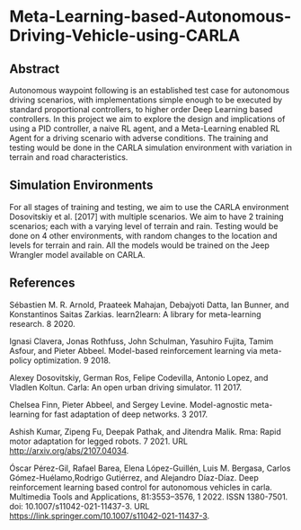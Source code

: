 # Meta-Learning-based-Autonomous-Driving-Vehicle-using-CARLA

## Abstract
Autonomous waypoint following is an established test case for autonomous driving scenarios, with implementations simple enough to be executed by standard proportional controllers, to higher order Deep Learning based controllers. In this project we aim to explore the design and implications of using a PID controller, a naive RL agent, and a Meta-Learning enabled RL Agent for a driving scenario with adverse conditions. The training and testing would be done in the CARLA simulation environment with variation in terrain and road characteristics.

## Simulation Environments
For all stages of training and testing, we aim to use the CARLA environment Dosovitskiy et al. [2017] with multiple scenarios. We aim to have 2 training scenarios; each with a varying level of terrain
and rain. Testing would be done on 4 other environments, with random changes to the location and levels for terrain and rain. All the models would be trained on the Jeep Wrangler model available on CARLA.

## References

Sébastien M. R. Arnold, Praateek Mahajan, Debajyoti Datta, Ian Bunner, and Konstantinos Saitas Zarkias. learn2learn: A library for meta-learning research. 8 2020.

Ignasi Clavera, Jonas Rothfuss, John Schulman, Yasuhiro Fujita, Tamim Asfour, and Pieter Abbeel. Model-based reinforcement learning via meta-policy optimization. 9 2018.

Alexey Dosovitskiy, German Ros, Felipe Codevilla, Antonio Lopez, and Vladlen Koltun. Carla: An open urban driving simulator. 11 2017.

Chelsea Finn, Pieter Abbeel, and Sergey Levine. Model-agnostic meta-learning for fast adaptation of deep networks. 3 2017.

Ashish Kumar, Zipeng Fu, Deepak Pathak, and Jitendra Malik. Rma: Rapid motor adaptation for legged robots. 7 2021. URL http://arxiv.org/abs/2107.04034.

Óscar Pérez-Gil, Rafael Barea, Elena López-Guillén, Luis M. Bergasa, Carlos Gómez-Huélamo,Rodrigo Gutiérrez, and Alejandro Díaz-Díaz. Deep reinforcement learning based control for autonomous vehicles in carla. Multimedia Tools and Applications, 81:3553–3576, 1 2022. ISSN 1380-7501. doi: 10.1007/s11042-021-11437-3. URL https://link.springer.com/10.1007/s11042-021-11437-3.
